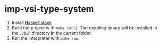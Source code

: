 # imp-vsi-type-system

1. Install [Haskell stack](https://docs.haskellstack.org/en/stable/README/#how-to-install)
2. Build the project with `make build`. The resulting binary will be installed in the `./bin` directory in the current folder. 
3. Run the interpreter with `make run`. 


